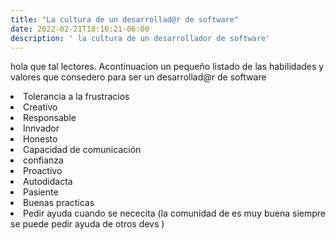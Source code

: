 ```yaml
---
title: "La cultura de un desarrollad@r de software"
date: 2022-02-21T18:16:21-06:00
description: ' la cultura de un desarrollador de software'
---
```

hola que tal lectores. Acontinuacion un pequeño listado de las habilidades y valores que consedero para ser un desarrollad@r de software

<li>  Tolerancia a la frustracios
<li>  Creativo
<li>  Responsable
<li>  Innvador
<li>  Honesto
<li>  Capacidad de comunicación
<li>  confianza
<li>  Proactivo
<li>  Autodidacta
<li>  Pasiente
<li>  Buenas practicas
<li>  Pedir ayuda  cuando se nececita (la comunidad de  es muy buena  siempre se puede pedir ayuda de otros devs )

